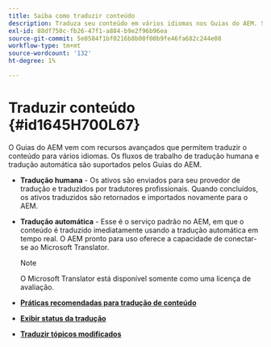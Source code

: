 ```yaml
---
title: Saiba como traduzir conteúdo
description: Traduza seu conteúdo em vários idiomas nos Guias do AEM. Saiba mais sobre os fluxos de trabalho de tradução humana e de máquina.
exl-id: 88df750c-fb26-47f1-a884-b9e2f96b96ea
source-git-commit: 5e0584f1bf0216b8b00f00b9fe46fa682c244e08
workflow-type: tm+mt
source-wordcount: '132'
ht-degree: 1%

---
```


# Traduzir conteúdo {#id1645H700L67}

O Guias do AEM vem com recursos avançados que permitem traduzir o conteúdo para vários idiomas. Os fluxos de trabalho de tradução humana e tradução automática são suportados pelos Guias do AEM.

- **Tradução humana** - Os ativos são enviados para seu provedor de tradução e traduzidos por tradutores profissionais. Quando concluídos, os ativos traduzidos são retornados e importados novamente para o AEM.

- **Tradução automática** - Esse é o serviço padrão no AEM, em que o conteúdo é traduzido imediatamente usando a tradução automática em tempo real. O AEM pronto para uso oferece a capacidade de conectar-se ao Microsoft Translator.

  >[!NOTE]
  >
  > O Microsoft Translator está disponível somente como uma licença de avaliação.


- **[Práticas recomendadas para tradução de conteúdo](translation-first-time.md)**

- **[Exibir status da tradução](translation-view-trans-state-6234.md)**

- **[Traduzir tópicos modificados](translation-modified-topics-6234.md)**
